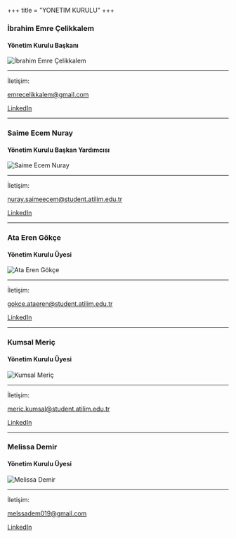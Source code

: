 +++
title = "YONETIM KURULU"
+++

### İbrahim Emre Çelikkalem
#### Yönetim Kurulu Başkanı
 ![İbrahim Emre Çelikkalem](/img/yk/emre.jpg)
_________
İletişim:

[emrecelikkalem@gmail.com](mailto:emrecelikkalem@gmail.com)

[LinkedIn](https://www.linkedin.com/in/emre-%C3%A7elikkalem-634a96225/)
________

### Saime Ecem Nuray
#### Yönetim Kurulu Başkan Yardımcısı
 ![Saime Ecem Nuray](/img/yk/emre.jpg)
_________
İletişim:

[nuray.saimeecem@student.atilim.edu.tr](mailto:nuray.saimeecem@student.atilim.edu.tr)

[LinkedIn](https://www.linkedin.com/in/ecem-nuray-6b59a01ba/)
________

### Ata Eren Gökçe
#### Yönetim Kurulu Üyesi
 ![Ata Eren Gökçe](/img/yk/emre.jpg)
_________
İletişim:

[gokce.ataeren@student.atilim.edu.tr](mailto:gokce.ataeren@student.atilim.edu.tr)

[LinkedIn](https://www.linkedin.com/in/ata-eren-g%C3%B6k%C3%A7e-674a111a4/)
________

### Kumsal Meriç
#### Yönetim Kurulu Üyesi
 ![Kumsal Meriç](/img/yk/emre.jpg)
_________
İletişim:

[meric.kumsal@student.atilim.edu.tr](mailto:meric.kumsal@student.atilim.edu.tr)

[LinkedIn](https://www.linkedin.com/in/kumsal-meri%C3%A7-270541201/)
________

### Melissa Demir
#### Yönetim Kurulu Üyesi
 ![Melissa Demir](/img/yk/emre.jpg)
_________
İletişim:

[melssadem019@gmail.com](mailto:melssadem019@gmail.com)

[LinkedIn](https://www.linkedin.com/in/melissa-demir/)
